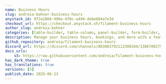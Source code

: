 ```yaml
---
name: Business Hours
slug: andreia-bohner-business-hours
anystack_id: 9f2a1866-996e-4f8c-a494-debe604a7e3d
checkout_url: https://checkout.anystack.sh/filament-business-hours
author_slug: andreia-bohner
categories: [table-builder, table-column, panel-builder, form-builder, form-field, infolist-entry]
description: Manage your business hours, bookings, and more with a feature-rich field that supports multiple time slots per day, recurring and date-based exceptions, and timezone-aware logic. Fully integrated with Spatie's Opening Hours for easy querying.
github_repository: andreia/filament-business-hours
discord_url: https://discord.com/channels/883083792112300104/1386708275562549379
docs_urls: 
    v3: https://raw.githubusercontent.com/andreia/filament-business-hours-docs/refs/heads/main/README.md
has_dark_theme: true
has_translations: true
versions: [3]
publish_date: 2025-06-23
---
```

